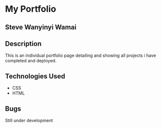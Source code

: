 # My Portfolio

## Steve Wanyinyi Wamai

## Description
This is an individual portfolio page detailing and 
showing all projects i have completed and deployed.

##  Technologies Used

 - CSS
 - HTML

 ## Bugs

 Still under development

